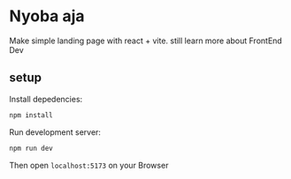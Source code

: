 # Nyoba aja

Make simple landing page with react + vite. still learn more about FrontEnd Dev

## setup

Install depedencies:

```sh
npm install
```

Run development server:

```sh
npm run dev
```

Then open `localhost:5173` on your Browser
